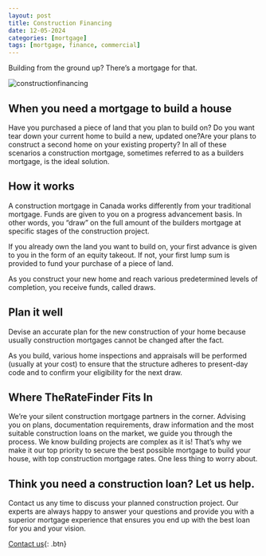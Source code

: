 ```yaml
---
layout: post
title: Construction Financing
date: 12-05-2024
categories: [mortgage]
tags: [mortgage, finance, commercial]
---
```


Building from the ground up? There’s a mortgage for that.

![constructionfinancing](https://rockfordconstruction.net/wp-content/uploads/2022/02/3-Types-of-Multifamily-Construction-Loans.jpg)

## When you need a mortgage to build a house

Have you purchased a piece of land that you plan to build on? Do you want tear down your current home to build a new, updated one?Are your plans to construct a second home on your existing property? In all of these scenarios a construction mortgage, sometimes referred to as a builders mortgage, is the ideal solution.

## How it works

A construction mortgage in Canada works differently from your traditional mortgage. Funds are given to you on a progress advancement basis. In other words, you “draw” on the full amount of the builders mortgage at specific stages of the construction project.

If you already own the land you want to build on, your first advance is given to you in the form of an equity takeout. If not, your first lump sum is provided to fund your purchase of a piece of land.

As you construct your new home and reach various predetermined levels of completion, you receive funds, called draws.

## Plan it well

Devise an accurate plan for the new construction of your home because usually construction mortgages cannot be changed after the fact.

As you build, various home inspections and appraisals will be performed (usually at your cost) to ensure that the structure adheres to present-day code and to confirm your eligibility for the next draw.

## Where TheRateFinder Fits In

We’re your silent construction mortgage partners in the corner. Advising you on plans, documentation requirements, draw information and the most suitable construction loans on the market, we guide you through the process. We know building projects are complex as it is! That’s why we make it our top priority to secure the best possible mortgage to build your house, with top construction mortgage rates. One less thing to worry about.

## Think you need a construction loan? Let us help.

Contact us any time to discuss your planned construction project. Our experts are always happy to answer your questions and provide you with a superior mortgage experience that ensures you end up with the best loan for you and your vision.

[Contact us](https://theratefinder.ca/){: .btn}